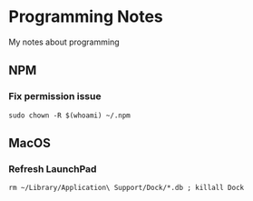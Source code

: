 # Programming Notes
My notes about programming



## NPM
### Fix permission issue
    sudo chown -R $(whoami) ~/.npm

## MacOS
### Refresh LaunchPad
    rm ~/Library/Application\ Support/Dock/*.db ; killall Dock
